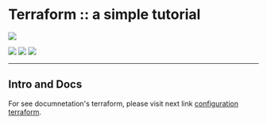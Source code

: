 # Terraform :: a simple tutorial 
![](https://img.shields.io/badge/Author-Alejandro_Fuentes_|_fuentesra@hotmail.com-informational?style=flat&logoColor=white&color=4a4c4d)

![](https://img.shields.io/badge/IDE-Visual_Studio_Code-informational?style=flat&logo=visual-studio-code&logoColor=white&color=007ACC) 
![](https://img.shields.io/badge/Cloud-Amazon_AWS-informational?style=flat&logo=AmazonAWS&logoColor=white&color=232F3E) 
![](https://img.shields.io/badge/Cloud-Terraform-informational?style=flat&logo=terraform&logoColor=white&color=7B42BC)

---

## Intro and Docs

For see documnetation's terraform, please visit next link [configuration terraform][link-terraform-configuration].



<!-- links and tools -->

[link-terraform-configuration]: https://www.terraform.io/docs/configuration/syntax.html